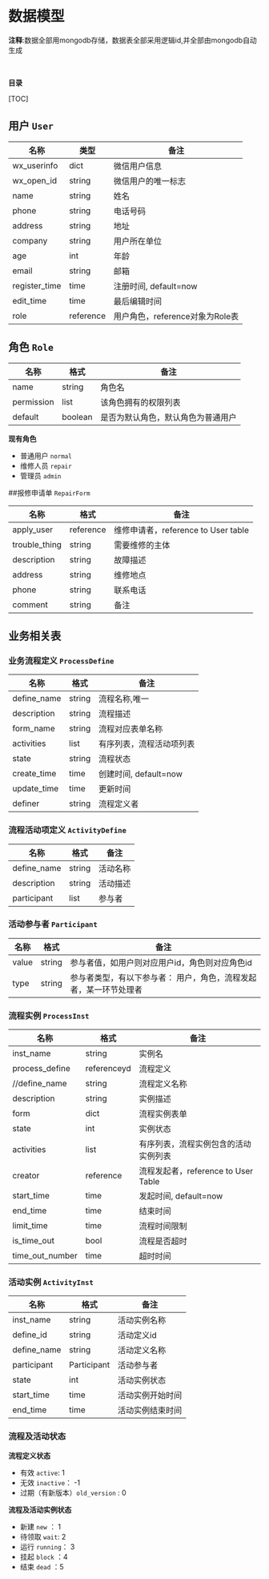 # 数据模型



**注释**:数据全部用mongodb存储，数据表全部采用逻辑id,并全部由mongodb自动生成

</br>

**目录**

[TOC]

## 用户 `User`

| 名称            | 类型        | 备注                     |
| ------------- | --------- | ---------------------- |
| wx_userinfo   | dict      | 微信用户信息                 |
| wx_open_id    | string    | 微信用户的唯一标志              |
| name          | string    | 姓名                     |
| phone         | string    | 电话号码                   |
| address       | string    | 地址                     |
| company       | string    | 用户所在单位                 |
| age           | int       | 年龄                     |
| email         | string    | 邮箱                     |
| register_time | time      | 注册时间, default=now      |
| edit_time     | time      | 最后编辑时间                 |
| role          | reference | 用户角色，reference对象为Role表 |



## 角色 `Role`

| 名称         | 格式      | 备注                |
| ---------- | ------- | ----------------- |
| name       | string  | 角色名               |
| permission | list    | 该角色拥有的权限列表        |
| default    | boolean | 是否为默认角色，默认角色为普通用户 |

**现有角色**

+ 普通用户 `normal`
+ 维修人员 `repair`
+ 管理员 `admin`



##报修申请单 `RepairForm` 

| 名称            | 格式        | 备注                            |
| ------------- | --------- | ----------------------------- |
| apply_user    | reference | 维修申请者，reference to User table |
| trouble_thing | string    | 需要维修的主体                       |
| description   | string    | 故障描述                          |
| address       | string    | 维修地点                          |
| phone         | string    | 联系电话                          |
| comment       | string    | 备注                            |



## 业务相关表

### 业务流程定义 `ProcessDefine`

| 名称          | 格式     | 备注                |
| ----------- | ------ | ----------------- |
| define_name | string | 流程名称,唯一           |
| description | string | 流程描述              |
| form_name   | string | 流程对应表单名称          |
| activities  | list   | 有序列表，流程活动项列表      |
| state       | string | 流程状态              |
| create_time | time   | 创建时间, default=now |
| update_time | time   | 更新时间              |
| definer     | string | 流程定义者             |



### 流程活动项定义 `ActivityDefine`

| 名称          | 格式     | 备注   |
| ----------- | ------ | ---- |
| define_name | string | 活动名称 |
| description | string | 活动描述 |
| participant | list   | 参与者  |



### 活动参与者 `Participant`

| 名称    | 格式     | 备注                                |
| ----- | ------ | --------------------------------- |
| value | string | 参与者值，如用户则对应用户id，角色则对应角色id         |
| type  | string | 参与者类型，有以下参与者： 用户，角色，流程发起者，某一环节处理者 |



### 流程实例 `ProcessInst`

| 名称              | 格式          | 备注                            |
| --------------- | ----------- | ----------------------------- |
| inst_name       | string      | 实例名                           |
| process_define  | referenceyd | 流程定义                          |
| //define_name   | string      | 流程定义名称                        |
| description     | string      | 实例描述                          |
| form            | dict        | 流程实例表单                        |
| state           | int         | 实例状态                          |
| activities      | list        | 有序列表，流程实例包含的活动实例列表            |
| creator         | reference   | 流程发起者，reference to User Table |
| start_time      | time        | 发起时间, default=now             |
| end_time        | time        | 结束时间                          |
| limit_time      | time        | 流程时间限制                        |
| is_time_out     | bool        | 流程是否超时                        |
| time_out_number | time        | 超时时间                          |



### 活动实例 `ActivityInst`

| 名称          | 格式          | 备注       |
| ----------- | ----------- | -------- |
| inst_name   | string      | 活动实例名称   |
| define_id   | string      | 活动定义id   |
| define_name | string      | 活动定义名称   |
| participant | Participant | 活动参与者    |
| state       | int         | 活动实例状态   |
| start_time  | time        | 活动实例开始时间 |
| end_time    | time        | 活动实例结束时间 |



### 流程及活动状态

**流程定义状态**

+ 有效 `active`: 1
+ 无效 `inactive`： -1
+ 过期（有新版本）`old_version` : 0



**流程及活动实例状态**

+ 新建 `new` ： 1
+ 待领取 `wait`: 2
+ 运行 `running`： 3
+ 挂起 `block` ：4
+ 结束 `dead` ：5
